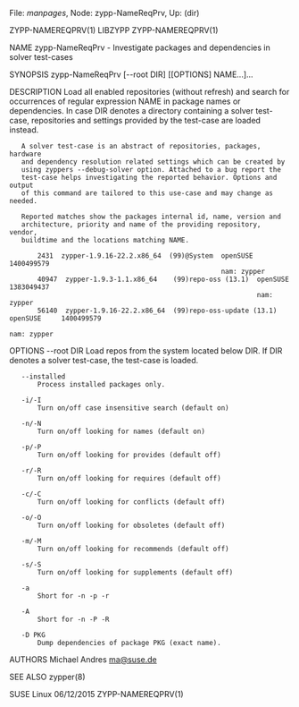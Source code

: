 File: *manpages*,  Node: zypp-NameReqPrv,  Up: (dir)

ZYPP-NAMEREQPRV(1)                  LIBZYPP                 ZYPP-NAMEREQPRV(1)



NAME
       zypp-NameReqPrv - Investigate packages and dependencies in solver
       test-cases

SYNOPSIS
       zypp-NameReqPrv [--root DIR] [[OPTIONS] NAME...]...

DESCRIPTION
       Load all enabled repositories (without refresh) and search for
       occurrences of regular expression NAME in package names or
       dependencies. In case DIR denotes a directory containing a solver
       test-case, repositories and settings provided by the test-case are
       loaded instead.

       A solver test-case is an abstract of repositories, packages, hardware
       and dependency resolution related settings which can be created by
       using zyppers --debug-solver option. Attached to a bug report the
       test-case helps investigating the reported behavior. Options and output
       of this command are tailored to this use-case and may change as needed.

       Reported matches show the packages internal id, name, version and
       architecture, priority and name of the providing repository, vendor,
       buildtime and the locations matching NAME.

           2431  zypper-1.9.16-22.2.x86_64  (99)@System  openSUSE  1400499579
                                                         nam: zypper
           40947  zypper-1.9.3-1.1.x86_64    (99)repo-oss (13.1)  openSUSE     1383049437
                                                                  nam: zypper
           56140  zypper-1.9.16-22.2.x86_64  (99)repo-oss-update (13.1)  openSUSE     1400499579
                                                                         nam: zypper

OPTIONS
       --root DIR
           Load repos from the system located below DIR. If DIR denotes a
           solver test-case, the test-case is loaded.

       --installed
           Process installed packages only.

       -i/-I
           Turn on/off case insensitive search (default on)

       -n/-N
           Turn on/off looking for names (default on)

       -p/-P
           Turn on/off looking for provides (default off)

       -r/-R
           Turn on/off looking for requires (default off)

       -c/-C
           Turn on/off looking for conflicts (default off)

       -o/-O
           Turn on/off looking for obsoletes (default off)

       -m/-M
           Turn on/off looking for recommends (default off)

       -s/-S
           Turn on/off looking for supplements (default off)

       -a
           Short for -n -p -r

       -A
           Short for -n -P -R

       -D PKG
           Dump dependencies of package PKG (exact name).

AUTHORS
       Michael Andres <ma@suse.de>

SEE ALSO
       zypper(8)



SUSE Linux                        06/12/2015                ZYPP-NAMEREQPRV(1)
